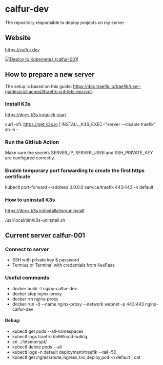 # calfur-dev

The repository responsible to deploy projects on my server

## Website

https://calfur.dev

[![Deploy to Kubernetes (calfur-001)](https://github.com/Calfur/calfur-dev/actions/workflows/deploy.yml/badge.svg)](https://github.com/Calfur/calfur-dev/actions/workflows/deploy.yml)

## How to prepare a new server

The setup is based on this guide: https://doc.traefik.io/traefik/user-guides/crd-acme/#traefik-crd-lets-encrypt.

### Install K3s

https://docs.k3s.io/quick-start

curl -sfL https://get.k3s.io | INSTALL_K3S_EXEC="server --disable traefik" sh -s -

### Run the GitHub Action

Make sure the secrets SERVER_IP, SERVER_USER and SSH_PRIVATE_KEY are configured correctly.

### Enable temporary port forwarding to create the first https certificate

kubectl port-forward --address 0.0.0.0 service/traefik 443:443 -n default

### How to uninstall K3s

https://docs.k3s.io/installation/uninstall

/usr/local/bin/k3s-uninstall.sh

## Current server calfur-001

### Connect to server

-   SSH with private key & password
-   Termius or Terminal with credentials from KeePass

### Useful commands

- docker build -t nginx-calfur-dev .
- docker stop nginx-proxy
- docker rm nginx-proxy
- docker run -d --name nginx-proxy --network webnet -p 443:443 nginx-calfur-dev

#### Debug:

-   kubectl get pods --all-namespaces
-   kubectl logs traefik-b5965ccd-wdklg
-   cd ../letsencrypt/
-   kubectl delete pods --all
-   kubectl logs -n default deployment/traefik --tail=50
-   kubectl get ingressroute,ingress,svc,deploy,pod -n default | cat
